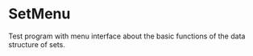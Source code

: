 # SetMenu
Test program with menu interface about the basic functions of the data structure of sets. 
